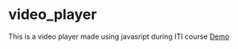 # video_player
This is a video player made using javasript during ITI course [Demo](https://legendary-torte-b1810a.netlify.app/)
